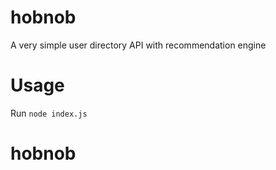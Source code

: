 # hobnob
A very simple user directory API with recommendation engine
# Usage
Run `node index.js`
# hobnob
